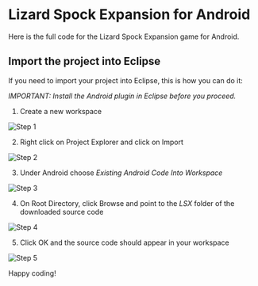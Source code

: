 <h1>Lizard Spock Expansion for Android</h1>

Here is the full code for the Lizard Spock Expansion game for Android.

<h2>Import the project into Eclipse</h2>

If you need to import your project into Eclipse, this is how you can do it:

<i>IMPORTANT: Install the Android plugin in Eclipse before you proceed.</i>

1) Create a new workspace

<img src="http://i.imgur.com/yF7bJaj.png" alt="Step 1"/>

2) Right click on Project Explorer and click on Import

<img src="http://i.imgur.com/HfZemAh.png" alt="Step 2"/>

3) Under Android choose <i>Existing Android Code Into Workspace</i>

<img src="http://i.imgur.com/MKan3Rn.png" alt="Step 3"/>

4) On Root Directory, click Browse and point to the <i>LSX</i> folder of the downloaded source code

<img src="http://i.imgur.com/HTMQQyE.png" alt="Step 4"/>

5) Click OK and the source code should appear in your workspace

<img src="http://i.imgur.com/RrTGKkw.png" alt="Step 5"/>

Happy coding!

